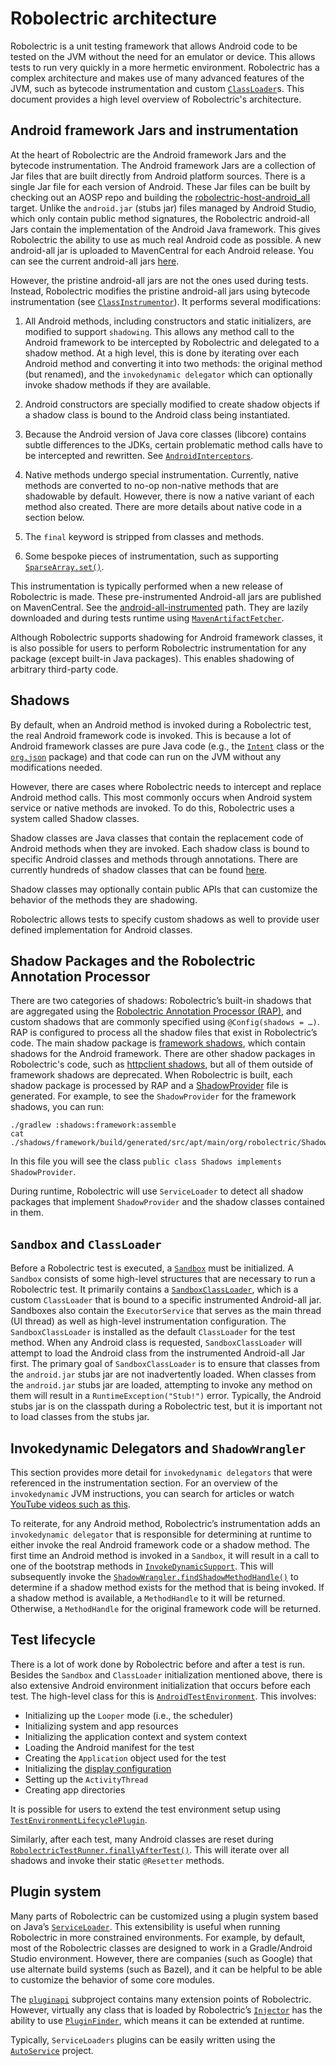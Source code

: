 # Robolectric architecture

Robolectric is a unit testing framework that allows Android code to be tested on
the JVM without the need for an emulator or device. This allows tests to run
very quickly in a more hermetic environment. Robolectric has a complex
architecture and makes use of many advanced features of the JVM, such as bytecode
instrumentation and custom [`ClassLoader`](https://docs.oracle.com/javase/8/docs/api/java/lang/ClassLoader.html)s.
This document provides a high level overview of Robolectric's architecture.

## Android framework Jars and instrumentation

At the heart of Robolectric are the Android framework Jars and the bytecode
instrumentation. The Android framework Jars are a collection of Jar files that
are built directly from Android platform sources. There is a single Jar file for
each version of Android. These Jar files can be built by checking out an AOSP
repo and building the
[robolectric-host-android\_all](https://cs.android.com/android/platform/superproject/main/+/main:external/robolectric/Android.bp;l=112)
target. Unlike the `android.jar` (stubs jar) files managed by Android Studio,
which only contain public method signatures, the Robolectric android-all Jars
contain the implementation of the Android Java framework. This gives Robolectric
the ability to use as much real Android code as possible. A new android-all jar
is uploaded to MavenCentral for each Android release. You can see the current
android-all jars
[here](https://repo1.maven.org/maven2/org/robolectric/android-all/).

However, the pristine android-all jars are not the ones used during tests.
Instead, Robolectric modifies the pristine android-all jars using bytecode
instrumentation (see
[`ClassInstrumentor`](https://github.com/robolectric/robolectric/blob/master/sandbox/src/main/java/org/robolectric/internal/bytecode/ClassInstrumentor.java)).
It performs several modifications:

1. All Android methods, including constructors and static initializers, are
   modified to support `shadowing`. This allows any method call to the Android
   framework to be intercepted by Robolectric and delegated to a shadow method.
   At a high level, this is done by iterating over each Android method and
   converting it into two methods: the original method (but renamed), and the
   `invokedynamic delegator` which can optionally invoke shadow methods if they
   are available.

1. Android constructors are specially modified to create shadow objects if a
   shadow class is bound to the Android class being instantiated.

1. Because the Android version of Java core classes (libcore) contains subtle
   differences to the JDKs, certain problematic method calls have to be
   intercepted and rewritten. See
   [`AndroidInterceptors`](https://github.com/robolectric/robolectric/blob/master/sandbox/src/main/java/org/robolectric/interceptors/AndroidInterceptors.java).

1. Native methods undergo special instrumentation. Currently, native methods are
   converted to no-op non-native methods that are shadowable by default.
   However, there is now a native variant of each method also created. There are 
   more details about native code in a section below.

1. The `final` keyword is stripped from classes and methods.

1. Some bespoke pieces of instrumentation, such as supporting
   [`SparseArray.set()`](https://github.com/robolectric/robolectric/blob/master/sandbox/src/main/java/org/robolectric/internal/bytecode/ClassInstrumentor.java#L204).

This instrumentation is typically performed when a new release of Robolectric is
made. These pre-instrumented Android-all jars are published on MavenCentral. See
the
[android-all-instrumented](https://repo1.maven.org/maven2/org/robolectric/android-all-instrumented/)
path. They are lazily downloaded and during tests runtime using
[`MavenArtifactFetcher`](https://github.com/robolectric/robolectric/blob/master/plugins/maven-dependency-resolver/src/main/java/org/robolectric/internal/dependency/MavenArtifactFetcher.java).

Although Robolectric supports shadowing for Android framework classes, it is
also possible for users to perform Robolectric instrumentation for any package
(except built-in Java packages). This enables shadowing of arbitrary third-party code.

## Shadows

By default, when an Android method is invoked during a Robolectric test, the real
Android framework code is invoked. This is because a lot of Android framework
classes are pure Java code (e.g., the
[`Intent`](https://cs.android.com/android/platform/superproject/main/+/main:frameworks/base/core/java/android/content/Intent.java)
class or the
[`org.json`](https://cs.android.com/android/platform/superproject/main/+/main:libcore/json/src/main/java/org/json/)
package) and that code can run on the JVM without any modifications needed.

However, there are cases where Robolectric needs to intercept and replace
Android method calls. This most commonly occurs when Android system service or
native methods are invoked. To do this, Robolectric uses a system called Shadow
classes.

Shadow classes are Java classes that contain the replacement code of Android
methods when they are invoked. Each shadow class is bound to specific Android
classes and methods through annotations. There are currently hundreds of shadow
classes that can be found
[here](https://github.com/robolectric/robolectric/tree/master/shadows/framework/src/main/java/org/robolectric/shadows).

Shadow classes may optionally contain public APIs that can customize the
behavior of the methods they are shadowing.

Robolectric allows tests to specify custom shadows as well to provide user
defined implementation for Android classes.

## Shadow Packages and the Robolectric Annotation Processor 

There are two categories of shadows: Robolectric’s built-in shadows that are
aggregated using the [Robolectric Annotation Processor
(RAP)](https://github.com/robolectric/robolectric/blob/master/processor/src/main/java/org/robolectric/annotation/processing/RobolectricProcessor.java),
and custom shadows that are commonly specified using `@Config(shadows = …)`. RAP
is configured to process all the shadow files that exist in Robolectric’s
code. The main shadow package is [framework
shadows](https://github.com/robolectric/robolectric/tree/master/shadows/framework),
which contain shadows for the Android framework. There are other shadow packages
in Robolectric's code, such as [httpclient
shadows](https://github.com/robolectric/robolectric/tree/master/shadows/httpclient),
but all of them outside of framework shadows are deprecated. When Robolectric is
built, each shadow package is processed by RAP and a
[ShadowProvider](https://github.com/robolectric/robolectric/blob/master/shadowapi/src/main/java/org/robolectric/internal/ShadowProvider.java)
file is generated. For example, to see the `ShadowProvider` for the framework
shadows, you can run:

```shell
./gradlew :shadows:framework:assemble
cat ./shadows/framework/build/generated/src/apt/main/org/robolectric/Shadows.java
```

In this file you will see the class `public class Shadows implements
ShadowProvider`.

During runtime, Robolectric will use `ServiceLoader` to detect all shadow packages
that implement `ShadowProvider` and the shadow classes contained in them.

## `Sandbox` and `ClassLoader`

Before a Robolectric test is executed, a
[`Sandbox`](https://github.com/robolectric/robolectric/blob/master/sandbox/src/main/java/org/robolectric/internal/bytecode/Sandbox.java)
must be initialized. A `Sandbox` consists of some high-level structures that are
necessary to run a Robolectric test. It primarily contains a
[`SandboxClassLoader`](https://github.com/robolectric/robolectric/blob/master/sandbox/src/main/java/org/robolectric/internal/bytecode/SandboxClassLoader.java),
which is a custom `ClassLoader` that is bound to a specific instrumented
Android-all jar. Sandboxes also contain the `ExecutorService` that serves as the
main thread (UI thread) as well as high-level instrumentation configuration. The
`SandboxClassLoader` is installed as the default `ClassLoader` for the test method.
When any Android class is requested, `SandboxClassLoader` will attempt to load the
Android class from the instrumented Android-all Jar first. The primary goal of
`SandboxClassLoader` is to ensure that classes from the `android.jar` stubs jar are
not inadvertently loaded. When classes from the `android.jar` stubs jar are
loaded, attempting to invoke any method on them will result in a
`RuntimeException("Stub!")` error. Typically, the Android stubs jar is on the
classpath during a Robolectric test, but it is important not to load classes
from the stubs jar.

## Invokedynamic Delegators and `ShadowWrangler`

This section provides more detail for `invokedynamic delegators` that were
referenced in the instrumentation section. For an overview of the
`invokedynamic` JVM instructions, you can search for articles or watch [YouTube
videos such as this](https://www.youtube.com/watch?v=KhiECfzyVt0).

To reiterate, for any Android method, Robolectric’s instrumentation adds an
`invokedynamic delegator` that is responsible for determining at runtime to
either invoke the real Android framework code or a shadow method. The first time
an Android method is invoked in a `Sandbox`, it will result in a call to one of
the bootstrap methods in
[`InvokeDynamicSupport`](https://github.com/robolectric/robolectric/blob/master/sandbox/src/main/java/org/robolectric/internal/bytecode/InvokeDynamicSupport.java).
This will subsequently invoke the
[`ShadowWrangler.findShadowMethodHandle()`](https://github.com/robolectric/robolectric/blob/master/sandbox/src/main/java/org/robolectric/internal/bytecode/ShadowWrangler.java#L170)
to determine if a shadow method exists for the method that is being invoked. If
a shadow method is available, a `MethodHandle` to it will be returned. Otherwise, a
`MethodHandle` for the original framework code will be returned.

## Test lifecycle

There is a lot of work done by Robolectric before and after a test is run.
Besides the `Sandbox` and `ClassLoader` initialization mentioned above, there is
also extensive Android environment initialization that occurs before each test.
The high-level class for this is
[`AndroidTestEnvironment`](https://github.com/robolectric/robolectric/blob/master/robolectric/src/main/java/org/robolectric/android/internal/AndroidTestEnvironment.java).
This involves:

* Initializing up the `Looper` mode (i.e., the scheduler)
* Initializing system and app resources
* Initializing the application context and system context
* Loading the Android manifest for the test
* Creating the `Application` object used for the test
* Initializing the [display configuration](device-configuration.md)
* Setting up the `ActivityThread`
* Creating app directories

It is possible for users to extend the test environment setup using
[`TestEnvironmentLifecyclePlugin`](https://github.com/robolectric/robolectric/blob/master/pluginapi/src/main/java/org/robolectric/pluginapi/TestEnvironmentLifecyclePlugin.java).

Similarly, after each test, many Android classes are reset during
[`RobolectricTestRunner.finallyAfterTest()`](https://github.com/robolectric/robolectric/blob/master/robolectric/src/main/java/org/robolectric/RobolectricTestRunner.java#L299).
This will iterate over all shadows and invoke their static `@Resetter` methods.

## Plugin system

Many parts of Robolectric can be customized using a plugin system based on
Java’s
[`ServiceLoader`](https://docs.oracle.com/javase/8/docs/api/java/util/ServiceLoader.html).
This extensibility is useful when running Robolectric in more constrained
environments. For example, by default, most of the Robolectric classes are
designed to work in a Gradle/Android Studio environment. However, there are
companies (such as Google) that use alternate build systems (such as Bazel), and
it can be helpful to be able to customize the behavior of some core modules.

The
[`pluginapi`](https://github.com/robolectric/robolectric/tree/master/pluginapi)
subproject contains many extension points of Robolectric. However, virtually any
class that is loaded by Robolectric’s
[`Injector`](https://github.com/robolectric/robolectric/blob/master/utils/src/main/java/org/robolectric/util/inject/Injector.java)
has the ability to use
[`PluginFinder`](https://github.com/robolectric/robolectric/blob/master/utils/src/main/java/org/robolectric/util/inject/PluginFinder.java),
which means it can be extended at runtime.

Typically, `ServiceLoaders` plugins can be easily written using the
[`AutoService`](https://github.com/google/auto/tree/main/service) project.
